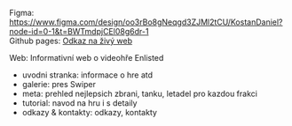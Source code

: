 Figma: https://www.figma.com/design/oo3rBo8gNeqgd3ZJMl2tCU/KostanDaniel?node-id=0-1&t=BWTmdpjCEl08g6dr-1  
Github pages: [Odkaz na živý web](https://pslib-cz.github.io/2024-p2b-web-projekt-daniel-kostan/)
  
Web: Informativní web o videohře Enlisted
- uvodni stranka: informace o hre atd
- galerie: pres Swiper
- meta: prehled nejlepsich zbrani, tanku, letadel pro kazdou frakci
- tutorial: navod na hru i s detaily
- odkazy & kontakty: odkazy, kontakty
